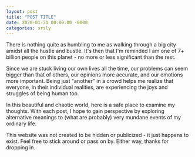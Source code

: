 ```yaml
---
layout: post
title: "POST TITLE"
date: 2020-01-31 00:00:00 -0000
categories: srsly
---
```


There is nothing quite as humbling to me as walking through a big city amidst all the hustle and bustle. It's then that I'm reminded I am one of 7+ billion people on this planet - no more or less significant than the rest.

Since we are stuck living our own lives all the time, our problems can seem bigger than that of others, our opinions more accurate, and our emotions more important. Being just "another" in a crowd helps me realize that everyone, in their individual realities, are experiencing the joys and struggles of being human too.

In this beautiful and chaotic world, here is a safe place to examine my thoughts. With each post, I hope to gain perspective by exploring alternative meanings to (what are probably) very mundane events of my ordinary life.

This website was not created to be hidden or publicized - it just happens to exist. Feel free to stick around or pass on by. Either way, thanks for dropping in.
